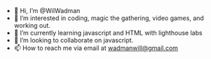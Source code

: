 - 👋 Hi, I’m @WilWadman
- 👀 I’m interested in coding, magic the gathering, video games, and working out.
- 🌱 I’m currently learning javascript and HTML with lighthouse labs
- 💞️ I’m looking to collaborate on javascript.
- 📫 How to reach me via email at wadmanwill@gmail.com

<!---
WilWadman/WilWadman is a ✨ special ✨ repository because its `README.md` (this file) appears on your GitHub profile.
You can click the Preview link to take a look at your changes.
--->
